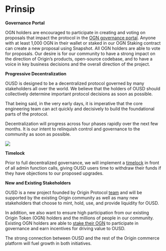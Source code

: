 # Prinsip

**Governance Portal**

OGN holders are encouraged to participate in creating and voting on proposals that impact the protocol in the [OGN governance portal](https://vote.originprotocol.com). Anyone with at least 1,000 OGN in their wallet or staked in our OGN Staking contract can create a new proposal using Snapshot. All OGN holders are able to vote for proposals. Our desire is for our community to have a strong impact on the direction of Origin’s products, open-source codebase, and to have a voice in key business decisions and the overall direction of the project.

**Progressive Decentralization**

OUSD is designed to be a decentralized protocol governed by many stakeholders all over the world. We believe that the holders of OUSD should collectively determine important protocol decisions as soon as possible.

That being said, in the very early days, it is imperative that the core engineering team can act quickly and decisively to build the foundational parts of the protocol.

Decentralization will progress across four phases rapidly over the next few months. It is our intent to relinquish control and governance to the community as soon as possible.

![](../.gitbook/assets/ousd_docs_graphics_2%20%283%29.png)

**Timelock**

Prior to full decentralized governance, we will implement a [timelock](../smart-contracts/api/timelock.md) in front of all admin function calls, giving OUSD users time to withdraw their funds if they have objections to our proposed upgrades.

**New and Existing Stakeholders**

OUSD is a new project founded by Origin Protocol [team](www.originprotocol.com/team) and will be supported by the existing Origin community as well as many new stakeholders that choose to mint, hold, use, and provide liquidity for OUSD.

In addition, we also want to ensure high participation from our existing Origin Token \(OGN\) holders and the millions of people in our community. Existing OGN holders are able to [stake their OGN](ogn-staking.md) to participate in governance and earn incentives for driving value to OUSD.

The strong connection between OUSD and the rest of the Origin commerce platform will fuel growth in both initiatives.



